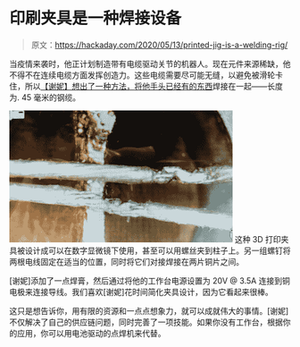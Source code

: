 # 印刷夹具是一种焊接设备

> 原文：<https://hackaday.com/2020/05/13/printed-jig-is-a-welding-rig/>

当疫情来袭时，他正计划制造带有电缆驱动关节的机器人。现在元件来源稀缺，他不得不在连续电缆方面发挥创造力。这些电缆需要尽可能无缝，以避免被滑轮卡住，所以[【谢妮】想出了一种方法，将他手头已经有的东西](https://electronicmercenary.wordpress.com/2020/04/24/tales-from-the-lo%cc%8ao%cc%8ap/)焊接在一起——长度为. 45 毫米的钢缆。

[![](img/bf63f4c97f5daeeb3a7792303ab7fa97.png)](https://hackaday.com/wp-content/uploads/2020/05/nice-welds.jpg) 这种 3D 打印夹具被设计成可以在数字显微镜下使用，甚至可以用螺丝夹到柱子上。另一组螺钉将两根电线固定在适当的位置，同时将它们对接焊接在两片铜片之间。

[谢妮]添加了一点焊膏，然后通过将他的工作台电源设置为 20V @ 3.5A 连接到铜电极来连接导线。我们喜欢[谢妮]花时间简化夹具设计，因为它看起来很棒。

这只是想告诉你，用有限的资源和一点点想象力，就可以成就伟大的事情。[谢妮]不仅解决了自己的供应链问题，同时完善了一项技能。如果你没有工作台，根据你的应用，你可以用电池驱动的点焊机来代替。